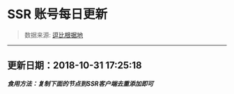 # SSR 账号每日更新 
> 数据来源: [逗比根据地](https://doub.io/sszhfx/) 
----------------------------------------------
## 更新日期：2018-10-31 17:25:18 
***食用方法：复制下面的节点到SSR客户端去重添加即可***

 